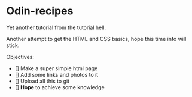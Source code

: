 # Odin-recipes
Yet another tutorial from the tutorial hell.

Another attempt to get the HTML and CSS basics, hope this time info will stick.

Objectives:

- [] Make a super simple html page
- [] Add some links and photos to it
- [] Upload all this to git
- [] **Hope** to achieve some knowledge